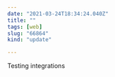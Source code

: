 ```yaml
---
date: "2021-03-24T18:34:24.040Z"
title: ""
tags: [web]
slug: "66864"
kind: "update"

---
```

Testing integrations
